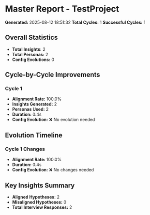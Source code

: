 # Master Report - TestProject

**Generated:** 2025-08-12 18:51:32
**Total Cycles:** 1
**Successful Cycles:** 1

## Overall Statistics

- **Total Insights:** 2
- **Total Personas:** 2
- **Config Evolutions:** 0

## Cycle-by-Cycle Improvements

### Cycle 1

- **Alignment Rate:** 100.0%
- **Insights Generated:** 2
- **Personas Used:** 2
- **Duration:** 0.4s
- **Config Evolution:** ❌ No evolution needed

## Evolution Timeline

### Cycle 1 Changes

- **Alignment Rate:** 100.0%
- **Duration:** 0.4s
- **Config Evolution:** ❌ No changes needed

## Key Insights Summary

- **Aligned Hypotheses:** 2
- **Misaligned Hypotheses:** 0
- **Total Interview Responses:** 2

